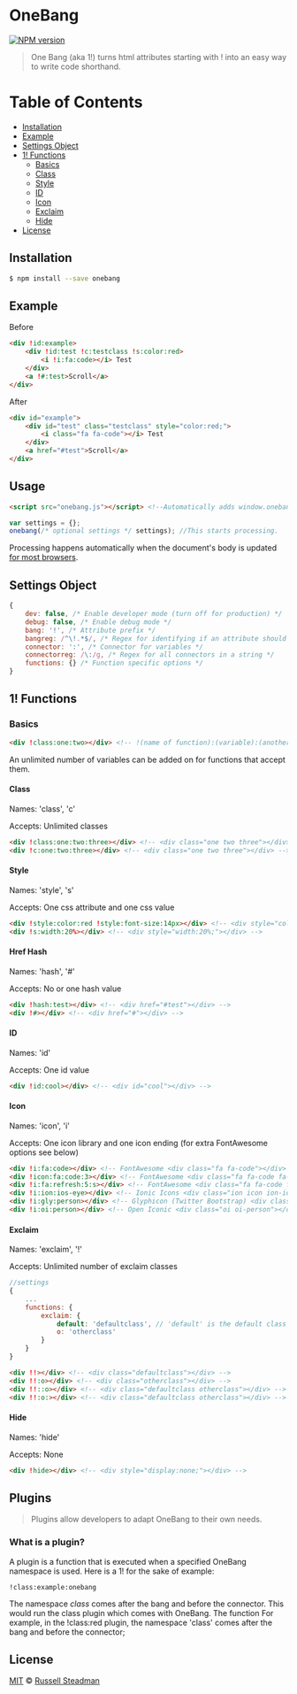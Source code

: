# OneBang 
[![NPM version](https://nodei.co/npm/onebang.png)](https://npmjs.org/package/onebang)

> One Bang (aka 1!) turns html attributes starting with ! into an easy way to write code shorthand.

# Table of Contents
+ [Installation](#installation)
+ [Example](#installation)
+ [Settings Object](#settings-object)
+ [1! Functions](#1-functions)
    + [Basics](#basics)
    + [Class](#class)
    + [Style](#style)
    + [ID](#id)
    + [Icon](#icon)
    + [Exclaim](#exclaim)
    + [Hide](#hide)
+ [License](#license)

## Installation

```sh
$ npm install --save onebang
```

## Example

Before
```html
<div !id:example>
    <div !id:test !c:testclass !s:color:red>
        <i !i:fa:code></i> Test
    </div>
    <a !#:test>Scroll</a>
</div>
```

After
```html
<div id="example">
    <div id="test" class="testclass" style="color:red;">
        <i class="fa fa-code"></i> Test
    </div>
    <a href="#test">Scroll</a>
</div>
```

## Usage

```html
<script src="onebang.js"></script> <!--Automatically adds window.onebang-->
```

```js
var settings = {};
onebang(/* optional settings */ settings); //This starts processing.
```

Processing happens automatically when the document's body is updated [for most browsers](http://caniuse.com/#feat=mutationobserver).

## Settings Object

```js
{
    dev: false, /* Enable developer mode (turn off for production) */
    debug: false, /* Enable debug mode */
    bang: '!', /* Attribute prefix */
    bangreg: /^\!.*$/, /* Regex for identifying if an attribute should be processed */
    connector: ':', /* Connector for variables */
    connectorreg: /\:/g, /* Regex for all connectors in a string */
    functions: {} /* Function specific options */
}
```

## 1! Functions

### Basics

```html
<div !class:one:two></div> <!-- !(name of function):(variable):(another variable) -->
```

An unlimited number of variables can be added on for functions that accept them.

#### Class

Names: 'class', 'c'

Accepts: Unlimited classes

```html
<div !class:one:two:three></div> <!-- <div class="one two three"></div> -->
<div !c:one:two:three></div> <!-- <div class="one two three"></div> -->
```

#### Style

Names: 'style', 's'

Accepts: One css attribute and one css value

```html
<div !style:color:red !style:font-size:14px></div> <!-- <div style="color:red;font-size:14px;"></div> -->
<div !s:width:20%></div> <!-- <div style="width:20%;"></div> -->
```

#### Href Hash

Names: 'hash', '#'

Accepts: No or one hash value

```html
<div !hash:test></div> <!-- <div href="#test"></div> -->
<div !#></div> <!-- <div href="#"></div> -->
```

#### ID

Names: 'id'

Accepts: One id value

```html
<div !id:cool></div> <!-- <div id="cool"></div> -->
```

#### Icon

Names: 'icon', 'i'

Accepts: One icon library and one icon ending (for extra FontAwesome options see below)

```html
<div !i:fa:code></div> <!-- FontAwesome <div class="fa fa-code"></div> -->
<div !icon:fa:code:3></div> <!-- FontAwesome <div class="fa fa-code fa-3x"></div> -->
<div !i:fa:refresh:5:s></div> <!-- FontAwesome <div class="fa fa-code fa-5x fa-spin"></div> -->
<div !i:ion:ios-eye></div> <!-- Ionic Icons <div class="ion icon ion-ios-eye"></div> -->
<div !i:gly:person></div> <!-- Glyphicon (Twitter Bootstrap) <div class="glyphicon glyphicon-person"></div> -->
<div !i:oi:person></div> <!-- Open Iconic <div class="oi oi-person"></div> -->
```

#### Exclaim

Names: 'exclaim', '!'

Accepts: Unlimited number of exclaim classes

```js
//settings
{
    ...
    functions: {
        exclaim: {
            default: 'defaultclass', // 'default' is the default class
            o: 'otherclass'
        }
    }
}
```

```html
<div !!></div> <!-- <div class="defaultclass"></div> -->
<div !!:o></div> <!-- <div class="otherclass"></div> -->
<div !!::o></div> <!-- <div class="defaultclass otherclass"></div> -->
<div !!:o:></div> <!-- <div class="defaultclass otherclass"></div> -->
```

#### Hide

Names: 'hide'

Accepts: None

```html
<div !hide></div> <!-- <div style="display:none;"></div> -->
```

## Plugins

> Plugins allow developers to adapt OneBang to their own needs.

### What is a plugin?

A plugin is a function that is executed when a specified OneBang namespace is used.
Here is a 1! for the sake of example:
```
!class:example:onebang
```
The namespace _class_ comes after the bang and before the connector.
This would run the class plugin which comes with OneBang. The function
For example, in the !class:red plugin, the namespace 'class' comes after the bang and before the connector;


## License

[MIT](https://opensource.org/licenses/MIT) © [Russell Steadman](https://github.com/teamtofu/onebang)